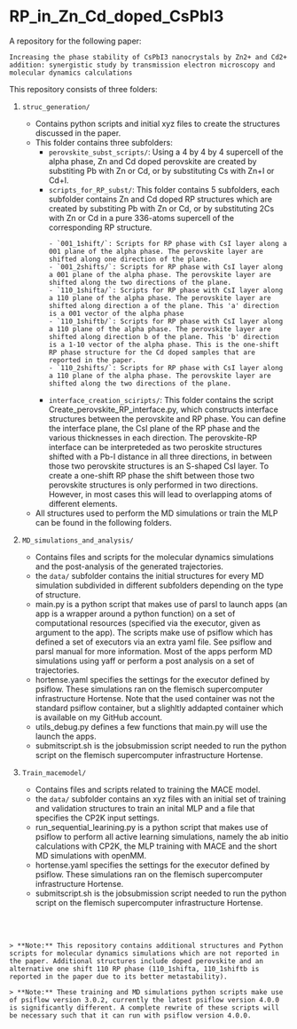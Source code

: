 # RP_in_Zn_Cd_doped_CsPbI3
A repository for the following paper:
```
Increasing the phase stability of CsPbI3 nanocrystals by Zn2+ and Cd2+ addition: synergistic study by transmission electron microscopy and molecular dynamics calculations
```

This repository consists of three folders:

1. `struc_generation/`
    - Contains python scripts and initial xyz files to create the structures discussed in the paper.
    - This folder contains three subfolders:
        - `perovskite_subst_scripts/`: Using a 4 by 4 by 4 supercell of the alpha phase, Zn and Cd doped perovskite are created by substiting Pb with Zn or Cd, or by substituting Cs with Zn+I or Cd+I.
        - `scripts_for_RP_subst/`: This folder contains 5 subfolders, each subfolder contains Zn and Cd doped RP structures which are created by substiting Pb with Zn or Cd, or by substituting 2Cs with Zn or Cd in a pure 336-atoms supercell of the corresponding RP structure.
            ```
            - `001_1shift/`: Scripts for RP phase with CsI layer along a 001 plane of the alpha phase. The perovskite layer are shifted along one direction of the plane.
            - `001_2shifts/`: Scripts for RP phase with CsI layer along a 001 plane of the alpha phase. The perovskite layer are shifted along the two directions of the plane.
            - `110_1shifta/`: Scripts for RP phase with CsI layer along a 110 plane of the alpha phase. The perovskite layer are shifted along direction a of the plane. This 'a' direction is a 001 vector of the alpha phase
            - `110_1shiftb/`: Scripts for RP phase with CsI layer along a 110 plane of the alpha phase. The perovskite layer are shifted along direction b of the plane. This 'b' direction is a 1-10 vector of the alpha phase. This is the one-shift RP phase structure for the Cd doped samples that are reported in the paper.
            - `110_2shifts/`: Scripts for RP phase with CsI layer along a 110 plane of the alpha phase. The perovskite layer are shifted along the two directions of the plane.
            ```
        - `interface_creation_sciripts/`: This folder contains the script Create_perovskite_RP_interface.py, which constructs interface structures between the perovskite and RP phase. You can define the interface plane, the CsI plane of the RP phase and the various thicknesses in each direction. The perovskite-RP interface can be interpreteded as two peroskite structures shifted with a Pb-I distance in all three directions, in between those two perovskite structures is an S-shaped CsI layer. To create a one-shift RP phase the shift between those two perovskite structures is only performed in two directions. However, in most cases this will lead to overlapping atoms of different elements.
    - All structures used to perform the MD simulations or train the MLP can be found in the following folders.

2. `MD_simulations_and_analysis/`
    - Contains files and scripts for the molecular dynamics simulations and the post-analysis of the generated trajectories.
    - the `data/` subfolder contains the initial structures for every MD simulation subdivided in different subfolders depending on the type of structure.
    - main.py is a python script that makes use of parsl to launch apps (an app is a wrapper around a python function) on a set of computational resources (specified via the executor, given as argument to the app). The scripts make use of psiflow which has defined a set of executors via an extra yaml file. See psiflow and parsl manual for more information. Most of the apps perform MD simulations using yaff or perform a post analysis on a set of trajectories.
    - hortense.yaml specifies the settings for the executor defined by psiflow. These simulations ran on the flemisch supercomputer infrastructure Hortense. Note that the used container was not the standard psiflow container, but a slighltly addapted container which is available on my GitHub account.
    - utils_debug.py defines a few functions that main.py will use the launch the apps.
    - submitscript.sh is the jobsubmission script needed to run the python script on the flemisch supercomputer infrastructure Hortense.

3. `Train_macemodel/`
    - Contains files and scripts related to training the MACE model.
    - the `data/` subfolder contains an xyz files with an initial set of training and validation structures to train an inital MLP and a file that specifies the CP2K input settings.
    - run_sequential_learining.py is a python script that makes use of psiflow to perform all active learning simulations, namely the ab initio calculations with CP2K, the MLP training with MACE and the short MD simulations with openMM.
    - hortense.yaml specifies the settings for the executor defined by psiflow. These simulations ran on the flemisch supercomputer infrastructure Hortense.
    - submitscript.sh is the jobsubmission script needed to run the python script on the flemisch supercomputer infrastructure Hortense.

<br><br>

    > **Note:** This repository contains additional structures and Python scripts for molecular dynamics simulations which are not reported in the paper. Additional structures include doped perovskite and an alternative one shift 110 RP phase (110_1shifta, 110_1shiftb is reported in the paper due to its better metastability).

    > **Note:** These training and MD simulations python scripts make use of psiflow version 3.0.2, currently the latest psiflow version 4.0.0 is significantly different. A complete rewrite of these scripts will be necessary such that it can run with psiflow version 4.0.0.